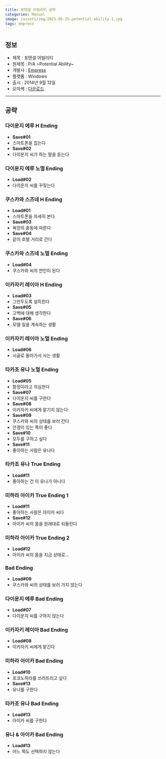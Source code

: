 ```yaml
---
title: 포텐셜 어빌리티 공략
categories: Manual
image: /assets/img/2025-05-25-potential-ability-1.jpg
tags: empress
---
```


## 정보

* 제목 : 포텐셜 어빌리티
* 원제목 : P/A ~Potential Ability~
* 개발사 : [Empress](/tags/empress)
* 플랫폼 : Windows
* 출시 : 2014년 9월 12일
* 오마케 : [다운로드](/assets/omake/potential-ability.zip)

---

## 공략

### 다이운지 에루 H Ending

* **Save#01**
* 스마트폰을 집는다
* **Save#02**
* 다이운지 씨가 하는 말을 듣는다

### 다이운지 에루 노멀 Ending

* **Load#02**
* 다이운지 씨를 꾸짖는다

### 쿠스카와 스즈네 H Ending

* **Load#01**
* 스마트폰을 자세히 본다
* **Save#03**
* 욕망의 충동에 따른다
* **Save#04**
* 같이 호텔 거리로 간다

### 쿠스카와 스즈네 노멀 Ending

* **Load#04**
* 쿠스카와 씨의 연인이 된다

### 이카자키 레이아 H Ending

* **Load#03**
* 그만두도록 설득한다
* **Save#05**
* 고백에 대해 생각한다
* **Save#06**
* 모델 일을 계속하는 생활

### 이카자키 레이아 노멀 Ending

* **Load#06**
* 시골로 돌아가서 사는 생활

### 타카조 유나 노멀 Ending

* **Load#05**
* 함정이라고 의심한다
* **Save#07**
* 다이운지 씨를 구한다
* **Save#08**
* 이카자키 씨에게 맡기지 않는다
* **Save#09**
* 쿠스카와 씨의 상태를 보러 간다
* 안경이 있는 쪽이 좋다
* **Save#10**
* 모두를 구하고 싶다
* **Save#11**
* 좋아하는 사람은 유나다

### 타카조 유나 True Ending

* **Load#11**
* 좋아하는 건 이 유나가 아니다

### 미하라 아이카 True Ending 1

* **Load#11**
* 좋아하는 사람은 아이카 씨다
* **Save#12**
* 아이카 씨의 몸을 원래대로 되돌린다

### 미하라 아이카 True Ending 2

* **Load#12**
* 아이카 씨의 몸을 지금 상태로...

### Bad Ending

* **Load#09**
* 쿠스카와 씨의 상태를 보러 가지 않는다

### 다이운지 에루 Bad Ending

* **Load#07**
* 다이운지 씨를 구하지 않는다

### 이카자키 레이아 Bad Ending

* **Load#08**
* 이카자키 씨에게 맡긴다

### 미하라 아이카 Bad Ending

* **Load#10**
* 호코노하라를 쓰러뜨리고 싶다
* **Save#13**
* 유나를 구한다

### 타카조 유나 Bad Ending

* **Load#13**
* 아이카 씨를 구한다

### 유나 & 아이카 Bad Ending

* **Load#13**
* 어느 쪽도 선택하지 않는다

